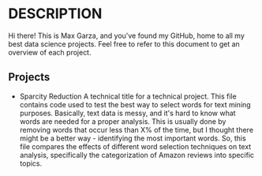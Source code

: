 # **DESCRIPTION**
Hi there! This is Max Garza, and you've found my GitHub, home to all my best data science projects. Feel free to refer to this document to get an overview of each project.

## **Projects**
* Sparcity Reduction
	A technical title for a technical project. This file contains code used to test the best way to select words for text mining purposes. Basically, text data is messy, and it's hard to know what words are needed for a proper analysis. This is usually done by removing words that occur less than X% of the time, but I thought there might be a better way - identifying the most important words. So, this file compares the effects of different word selection techniques on text analysis, specifically the categorization of Amazon reviews into specific topics.
